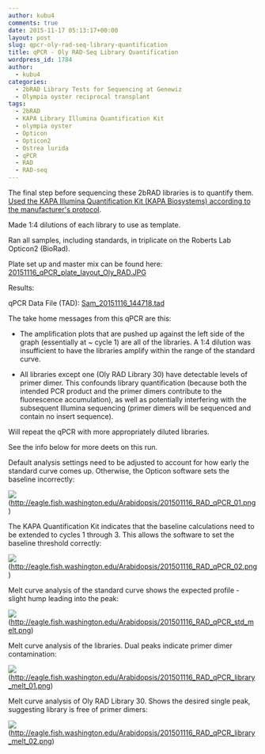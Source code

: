 ```yaml
---
author: kubu4
comments: true
date: 2015-11-17 05:13:17+00:00
layout: post
slug: qpcr-oly-rad-seq-library-quantification
title: qPCR - Oly RAD-Seq Library Quantification
wordpress_id: 1784
author:
  - kubu4
categories:
  - 2bRAD Library Tests for Sequencing at Genewiz
  - Olympia oyster reciprocal transplant
tags:
  - 2bRAD
  - KAPA Library Illumina Quantification Kit
  - olympia oyster
  - Opticon
  - Opticon2
  - Ostrea lurida
  - qPCR
  - RAD
  - RAD-seq
---
```


The final step before sequencing these 2bRAD libraries is to quantify them. [Used the KAPA Illumina Quantification Kit (KAPA Biosystems) according to the manufacturer's protocol](https://github.com/sr320/LabDocs/blob/master/protocols/Commercial_Protocols/KAPA_Biosystems_KAPA_Library_Quantification_Illumina_Manual_July2014.pdf).

Made 1:4 dilutions of each library to use as template.

Ran all samples, including standards, in triplicate on the Roberts Lab Opticon2 (BioRad).

Plate set up and master mix can be found here: [20151116_qPCR_plate_layout_Oly_RAD.JPG](https://eagle.fish.washington.edu/Arabidopsis/20151116_qPCR_plate_layout_Oly_RAD.JPG)



Results:

qPCR Data File (TAD): [Sam_20151116_144718.tad](https://eagle.fish.washington.edu/Arabidopsis/qPCR/Opticon/Sam_20151116_144718.tad)

The take home messages from this qPCR are this:




    
  * The amplification plots that are pushed up against the left side of the graph (essentially at ~ cycle 1) are all of the libraries. A 1:4 dilution was insufficient to have the libraries amplify within the range of the standard curve.

    
  * All libraries except one (Oly RAD Library 30) have detectable levels of primer dimer. This confounds library quantification (because both the intended PCR product and the primer dimers contribute to the fluorescence accumulation), as well as potentially interfering with the subsequent Illumina sequencing (primer dimers will be sequenced and contain no insert sequence).



Will repeat the qPCR with more appropriately diluted libraries.

See the info below for more deets on this run.





Default analysis settings need to be adjusted to account for how early the standard curve comes up. Otherwise, the Opticon software sets the baseline incorrectly:

![](https://eagle.fish.washington.edu/Arabidopsis/201501116_RAD_qPCR_01.png)(http://eagle.fish.washington.edu/Arabidopsis/201501116_RAD_qPCR_01.png)







The KAPA Quantification Kit indicates that the baseline calculations need to be extended to cycles 1 through 3. This allows the software to set the baseline threshold correctly:

![](https://eagle.fish.washington.edu/Arabidopsis/201501116_RAD_qPCR_02.png)(http://eagle.fish.washington.edu/Arabidopsis/201501116_RAD_qPCR_02.png)







Melt curve analysis of the standard curve shows the expected profile - slight hump leading into the peak:

![](https://eagle.fish.washington.edu/Arabidopsis/201501116_RAD_qPCR_std_melt.png)(http://eagle.fish.washington.edu/Arabidopsis/201501116_RAD_qPCR_std_melt.png)







Melt curve analysis of the libraries. Dual peaks indicate primer dimer contamination:

![](https://eagle.fish.washington.edu/Arabidopsis/201501116_RAD_qPCR_library_melt_01.png)(http://eagle.fish.washington.edu/Arabidopsis/201501116_RAD_qPCR_library_melt_01.png)





Melt curve analysis of Oly RAD Library 30. Shows the desired single peak, suggesting library is free of primer dimers:

![](https://eagle.fish.washington.edu/Arabidopsis/201501116_RAD_qPCR_library_melt_02.png)(http://eagle.fish.washington.edu/Arabidopsis/201501116_RAD_qPCR_library_melt_02.png)
